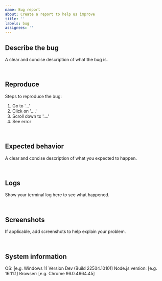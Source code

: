 ```yaml
---
name: Bug report
about: Create a report to help us improve
title: ''
labels: bug
assignees: ''
---
```


## Describe the bug

A clear and concise description of what the bug is.

&nbsp;

## Reproduce

Steps to reproduce the bug:

1. Go to '...'
2. Click on '....'
3. Scroll down to '....'
4. See error

&nbsp;

## Expected behavior

A clear and concise description of what you expected to happen.

&nbsp;

## Logs

Show your terminal log here to see what happened.

&nbsp;

## Screenshots

If applicable, add screenshots to help explain your problem.

&nbsp;

## System information

OS: [e.g. Windows 11 Version Dev (Build 22504.1010)]
Node.js version: [e.g. 16.11.1]
Browser: [e.g. Chrome 96.0.4664.45]
